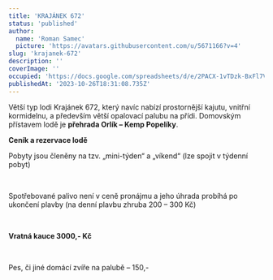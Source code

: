 ```yaml
---
title: 'KRAJÁNEK 672'
status: 'published'
author:
  name: 'Roman Samec'
  picture: 'https://avatars.githubusercontent.com/u/5671166?v=4'
slug: 'krajanek-672'
description: ''
coverImage: ''
occupied: 'https://docs.google.com/spreadsheets/d/e/2PACX-1vTDzk-BxFl7VEWSIzluwDN4IsXvVILf3r3tTaqvxJhJKMN_xYeQeLinPou1RMBbRw/pubhtml?gid=144343434&single=true'
publishedAt: '2023-10-26T18:31:08.735Z'
---
```


Větší typ lodi Krajánek 672, který navíc nabízí prostornější kajutu, vnitřní kormidelnu, a především větší opalovací palubu na přídi. Domovským přístavem lodě je **přehrada Orlík – Kemp Popelíky**.



**Ceník a rezervace lodě**

Pobyty jsou členěny na tzv. „mini-týden“ a „víkend“ (lze spojit v týdenní pobyt)

<br>

Spotřebované palivo není v ceně pronájmu a jeho úhrada probíhá po ukončení plavby (na denní plavbu zhruba 200 – 300 Kč)<br>

<br>

**Vratná kauce 3000,- Kč**<br>

<br>

Pes, či jiné domácí zvíře na palubě – 150,-

